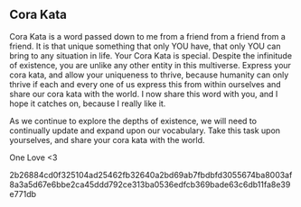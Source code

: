 ## Cora Kata

Cora Kata is a word passed down to me from a friend from a friend from a friend. It is that unique something that only YOU have, that only YOU can bring to any situation in life. Your Cora Kata is special. Despite the infinitude of existence, you are unlike any other entity in this multiverse. Express your cora kata, and allow your uniqueness to thrive, because humanity can only thrive if each and every one of us express this from within ourselves and share our cora kata with the world. I now share this word with you, and I hope it catches on, because I really like it.

As we continue to explore the depths of existence, we will need to continually update and expand upon our vocabulary. Take this task upon yourselves, and share your cora kata with the world.

One Love <3

2b26884cd0f325104ad25462fb32640a2bd69ab7fbdbfd3055674ba8003af8a3a5d67e6bbe2ca45ddd792ce313ba0536edfcb369bade63c6db11fa8e39e771db

